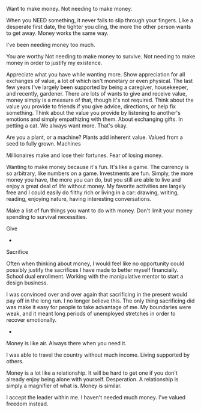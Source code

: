 Want to make money. 
Not needing to make money. 

When you NEED something, it never fails to slip through your fingers. Like a desperate first date, the tighter you cling, the more the other person wants to get away. 
Money works the same way. 

I've been needing money too much.


You are worthy 
Not needing to make money to survive. 
Not needing to make money in order to justify my existence.

Appreciate what you have while wanting more. 
Show appreciation for all exchanges of value, a lot of which isn't monetary or even physical. The last few years I've largely been supported by being a caregiver, housekeeper, and recently, gardener. There are lots of wants to give and receive value, money simply is a measure of that, though it's not required. Think about the value you provide to friends if you give advice, directions, or help fix something. Think about the value you provide by listening to another's emotions and simply empathizing with them. About exchanging gifts. In petting a cat. 
We always want more. That's okay. 

Are you a plant, or a machine? 
Plants add inherent value. Valued from a seed to fully grown. 
Machines

Millionaires make and lose their fortunes. Fear of losing money. 


Wanting to make money because it's fun. It's like a game. The currency is so arbitrary, like numbers on a game. 
Investments are fun. 
Simply, the more money you have, the more you can do, but you still are able to live and enjoy a great deal of life without money. My favorite activities are largely free and I could easily do filthy rich or living in a car: drawing, writing, reading, enjoying nature, having interesting conversations.

Make a list of fun things you want to do with money. Don't limit your money spending to survival necessities. 

Give

+

Sacrifice 

Often when thinking about money, I would feel like no opportunity could possibly justify the sacrifices I have made to better myself financially. 
School dual enrollment. 
Working with the manipulative mentor to start a design business. 

I was convinced over and over again that sacrificing in the present would pay off in the long run. I no longer believe this. The only thing sacrificing did was make it easy for people to take advantage of me. My boundaries were weak, and it meant long periods of unemployed stretches in order to recover emotionally.

+

Money is like air. Always there when you need it. 

I was able to travel the country without much income. 
Living supported by others.

Money is a lot like a relationship. It will be hard to get one if you don't already enjoy being alone with yourself. Desperation. A relationship is simply a magnifier of what is. 
Money is similar. 


I accept the leader within me. 
I haven't needed much money. I've valued freedom instead. 
